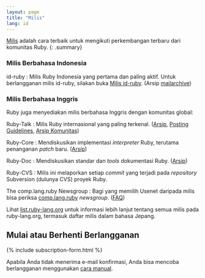 ```yaml
---
layout: page
title: "Milis"
lang: id
---
```


[Milis][1] adalah cara terbaik untuk mengikuti perkembangan terbaru dari
komunitas Ruby.
{: .summary}

### Milis Berbahasa Indonesia

id-ruby
: Milis Ruby Indonesia yang pertama dan paling aktif. Untuk berlangganan
  milis id-ruby, silakan buka [Milis id-ruby][2]. (Arsip [mailarchive][3])

### Milis Berbahasa Inggris

Ruby juga menyediakan milis berbahasa Inggris dengan komunitas global:

Ruby-Talk
: Milis Ruby internasional yang paling terkenal. ([Arsip][4], [Posting Guidelines][guidelines], [Arsip Komunitas][rubytalk])

Ruby-Core
: Mendiskusikan implementasi *interpreter* Ruby, terutama
  penanganan *patch* baru. ([Arsip][5])

Ruby-Doc
: Mendiskusikan standar dan *tools* dokumentasi Ruby. ([Arsip][6])

Ruby-CVS
: Milis ini melaporkan setiap *commit* yang terjadi pada *repository*
  Subversion (dulunya CVS) proyek Ruby.

The comp.lang.ruby Newsgroup
: Bagi yang memilih Usenet daripada milis bisa periksa
  [comp.lang.ruby](news:comp.lang.ruby) *newsgroup*. ([FAQ][clrFAQ])

Lihat [list.ruby-lang.org](http://lists.ruby-lang.org)
untuk informasi lebih lanjut tentang semua milis pada ruby-lang.org,
termasuk daftar milis dalam bahasa Jepang.

## Mulai atau Berhenti Berlangganan

{% include subscription-form.html %}

Apabila Anda tidak menerima e-mail konfirmasi, Anda bisa mencoba
berlangganan menggunakan [cara
manual](/id/community/mailing-lists/manual-instructions/).



[guidelines]: /en/community/mailing-lists/ruby-talk-guidelines/
[clrFAQ]: http://rubyhacker.com/clrFAQ.html
[1]: http://id.wikipedia.org/wiki/Milis "Group diskusi di internet dimana setiap orang bisa berlangganan dan berpartisipasi didalamnya."
[2]: http://groups.yahoo.com/group/id-ruby/
[3]: http://www.mail-archive.com/id-ruby@yahoogroups.com/
[4]: https://ml.ruby-lang.org/mailman3/hyperkitty/list/ruby-talk@ml.ruby-lang.org/
[5]: https://ml.ruby-lang.org/mailman3/hyperkitty/list/ruby-core@ml.ruby-lang.org/
[6]: https://ml.ruby-lang.org/mailman3/hyperkitty/list/ruby-doc@ml.ruby-lang.org/
[rubytalk]: https://rubytalk.org/
